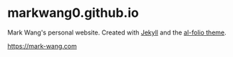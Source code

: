 # markwang0.github.io

Mark Wang's personal website. Created with [Jekyll](https://jekyllrb.com/) and the [al-folio theme](https://github.com/alshedivat/al-folio).

https://mark-wang.com

<!-- ### Desktop

[![Google Lighthouse PageSpeed Insights](lighthouse_results/desktop/pagespeed.svg)](https://htmlpreview.github.io/?https://github.com/markwang0/markwang0.github.io/blob/master/lighthouse_results/desktop/markwang0_github_io.html)


### Mobile

[![Google Lighthouse PageSpeed Insights](lighthouse_results/mobile/pagespeed.svg)](https://htmlpreview.github.io/?https://github.com/markwang0/markwang0.github.io/blob/master/lighthouse_results/mobile/markwang0_github_io.html) -->